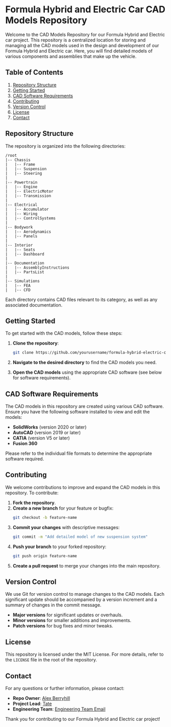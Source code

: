 # Formula Hybrid and Electric Car CAD Models Repository

Welcome to the CAD Models Repository for our Formula Hybrid and Electric car project. This repository is a centralized location for storing and managing all the CAD models used in the design and development of our Formula Hybrid and Electric car. Here, you will find detailed models of various components and assemblies that make up the vehicle.

## Table of Contents
1. [Repository Structure](#repository-structure)
2. [Getting Started](#getting-started)
3. [CAD Software Requirements](#cad-software-requirements)
4. [Contributing](#contributing)
5. [Version Control](#version-control)
6. [License](#license)
7. [Contact](#contact)

## Repository Structure

The repository is organized into the following directories:

```
/root
|-- Chassis
|   |-- Frame
|   |-- Suspension
|   |-- Steering
|
|-- Powertrain
|   |-- Engine
|   |-- ElectricMotor
|   |-- Transmission
|
|-- Electrical
|   |-- Accumulator
|   |-- Wiring
|   |-- ControlSystems
|
|-- Bodywork
|   |-- Aerodynamics
|   |-- Panels
|
|-- Interior
|   |-- Seats
|   |-- Dashboard
|
|-- Documentation
|   |-- AssemblyInstructions
|   |-- PartsList
|
|-- Simulations
|   |-- FEA
|   |-- CFD
```

Each directory contains CAD files relevant to its category, as well as any associated documentation.

## Getting Started

To get started with the CAD models, follow these steps:

1. **Clone the repository**:
   ```sh
   git clone https://github.com/yourusername/formula-hybrid-electric-cad.git
   ```
2. **Navigate to the desired directory** to find the CAD models you need.

3. **Open the CAD models** using the appropriate CAD software (see below for software requirements).

## CAD Software Requirements

The CAD models in this repository are created using various CAD software. Ensure you have the following software installed to view and edit the models:

- **SolidWorks** (version 2020 or later)
- **AutoCAD** (version 2019 or later)
- **CATIA** (version V5 or later)
- **Fusion 360**

Please refer to the individual file formats to determine the appropriate software required.

## Contributing

We welcome contributions to improve and expand the CAD models in this repository. To contribute:

1. **Fork the repository**.
2. **Create a new branch** for your feature or bugfix:
   ```sh
   git checkout -b feature-name
   ```
3. **Commit your changes** with descriptive messages:
   ```sh
   git commit -m "Add detailed model of new suspension system"
   ```
4. **Push your branch** to your forked repository:
   ```sh
   git push origin feature-name
   ```
5. **Create a pull request** to merge your changes into the main repository.

## Version Control

We use Git for version control to manage changes to the CAD models. Each significant update should be accompanied by a version increment and a summary of changes in the commit message.

- **Major versions** for significant updates or overhauls.
- **Minor versions** for smaller additions and improvements.
- **Patch versions** for bug fixes and minor tweaks.

## License

This repository is licensed under the MIT License. For more details, refer to the `LICENSE` file in the root of the repository.

## Contact

For any questions or further information, please contact:

- **Repo Owner**: [Alex Berryhill](mailto:amsb99@gmail.com)
- **Project Lead**: [Tate](mailto:yourname@example.com)
- **Engineering Team**: [Engineering Team Email](mailto:engineering@example.com)

Thank you for contributing to our Formula Hybrid and Electric car project!
